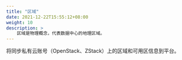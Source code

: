 ```yaml
---
title: "区域"
date: 2021-12-22T15:55:12+08:00
weight: 10
description: >
    区域是物理概念，代表数据中心的地理区域。
---
```


将同步私有云账号（OpenStack、ZStack）上的区域和可用区信息到平台。